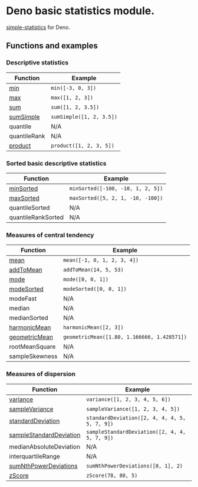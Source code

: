 # Deno basic statistics module.

[simple-statistics](https://github.com/tmcw/simple-statistics) for Deno.

## Functions and examples

### Descriptive statistics

| Function        | Example                                                    |
|-----------------|------------------------------------------------------------|
| [min][]         | `min([-3, 0, 3])`                                          |
| [max][]         | `max([1, 2, 3])`                                           |
| [sum][]         | `sum([1, 2, 3.5])`                                         |
| [sumSimple][]   | `sumSimple([1, 2, 3.5])`                                   |
| quantile        | N/A                                                        |
| quantileRank    | N/A                                                        |
| [product][]     | `product([1, 2, 3, 5])`                                    |

[min]: ./src/min.ts
[max]: ./src/max.ts
[sum]: ./src/sum.ts
[sumSimple]: ./src/sum_simple.ts
[product]: ./src/product.ts

### Sorted basic descriptive statistics

| Function             | Example                                               |
|----------------------|-------------------------------------------------------|
| [minSorted][]        | `minSorted([-100, -10, 1, 2, 5])`                     |
| [maxSorted][]        | `maxSorted([5, 2, 1, -10, -100])`                     |
| quantileSorted       | N/A                                                   |
| quantileRankSorted   | N/A                                                   |

[minSorted]: ./src/min_sorted.ts
[maxSorted]: ./src/max_sorted.ts

### Measures of central tendency

| Function            | Example                                                |
|---------------------|--------------------------------------------------------|
| [mean][]            | `mean([-1, 0, 1, 2, 3, 4])`                            |
| [addToMean][]       | `addToMean(14, 5, 53)`                                 |
| [mode][]            | `mode([0, 0, 1])`                                      |
| [modeSorted][]      | `modeSorted([0, 0, 1])`                                |
| modeFast            | N/A                                                    |
| median              | N/A                                                    |
| medianSorted        | N/A                                                    |
| [harmonicMean][]    | `harmonicMean([2, 3])`                                 |
| [geometricMean][]   | `geometricMean([1.80, 1.166666, 1.428571])`            |
| rootMeanSquare      | N/A                                                    |
| sampleSkewness      | N/A                                                    |

[mean]: ./src/mean.ts
[addToMean]: ./src/add_to_mean.ts
[mode]: ./src/mode.ts
[modeSorted]: ./src/mode_sorted.ts
[harmonicMean]: ./src/harmonic_mean.ts
[geometricMean]: ./src/geometric_mean.ts

### Measures of dispersion

| Function                      | Example                                      |
|-------------------------------|----------------------------------------------|
| [variance][]                  | `variance([1, 2, 3, 4, 5, 6])`               |
| [sampleVariance][]            | `sampleVariance([1, 2, 3, 4, 5])`            |
| [standardDeviation][]         | `standardDeviation([2, 4, 4, 4, 5, 5, 7, 9])`|
| [sampleStandardDeviation][]   | `sampleStandardDeviation([2, 4, 4, 5, 7, 9])`|
| medianAbsoluteDeviation       | N/A                                          |
| interquartileRange            | N/A                                          |
| [sumNthPowerDeviations][]     | `sumNthPowerDeviations([0, 1], 2)`           |
| [zScore][]                    | `zScore(78, 80, 5)`                          |

[variance]: ./src/variance.ts
[sampleVariance]: ./src/sample_variance.ts
[standardDeviation]: ./src/standard_deviation.ts
[sampleStandardDeviation]: ./src/sample_standard_deviation.ts
[sumNthPowerDeviations]: ./src/sum_nth_power_deviations.ts
[zScore]: ./src/z_score.ts
